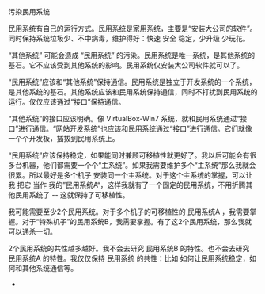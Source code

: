 
污染民用系统

民用系统有自己的运行方式。民用系统是家用系统，主要是“安装大公司的软件”。同时保持系统垃圾少、不中病毒，维护得好：快速 安全 稳定，少升级 少玩花。

“其他系统” 可能会造成 “民用系统” 的污染。民用系统是唯一系统，是其他系统的基石。它不应该受到其他系统的影响。民用系统仅安装大公司软件就可以了。

“民用系统”应该和“其他系统”保持通信。民用系统是独立于开发系统的一个系统，是其他系统的基石。其他系统应该和民用系统保持通信，同时不打扰到民用系统的运行。仅仅应该通过“接口”保持通信。

“其他系统”的接口应该明确。像 VirtualBox-Win7 系统，就和民用系统通过“接口”进行通信。“网站开发系统”也应该和民用系统通过“接口”进行通信。它们就像一个个开发板，插拔到民用系统上。

“民用系统”应该保持稳定，如果能同时兼顾可移植性就更好了。我以后可能会有很多台机器，他们都需要一个个“主系统”。如果我需要维护多个“主系统”那么我就会很累。所以最好是多个机子 安装同一个主系统。对于这个主系统的掌握，可以让我 把它 当作 我的”民用系统A“，这样我就有了一个固定的民用系统，不用折腾其他民用系统了 -- 这就保持了可移植性。

我可能需要至少2个民用系统。对于多个机子的可移植性的 民用系统A ，我需要掌握。对于“特殊机子”的民用系统B，我需要掌握。有了这2个民用系统，那么我就可以通杀一切。

2个民用系统的共性越多越好。我不会去研究 民用系统B 的特性。也不会去研究 民用系统A 的特性。我仅仅保持 民用系统 的共性：比如 如何让民用系统稳定，如何和其他系统通信等。



-
